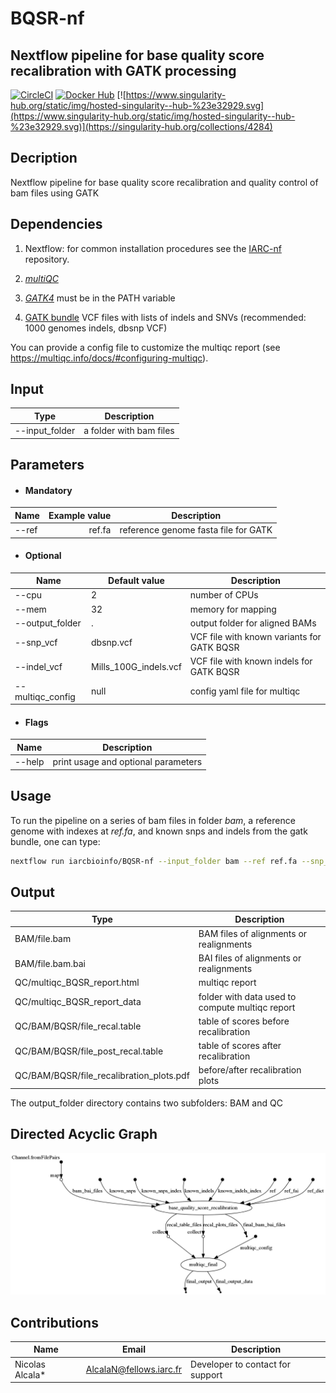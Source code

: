 # BQSR-nf

## Nextflow pipeline for base quality score recalibration with GATK processing
[![CircleCI](https://circleci.com/gh/IARCbioinfo/BQSR-nf/tree/master.svg?style=svg)](https://circleci.com/gh/IARCbioinfo/BQSR-nf/tree/master)
[![Docker Hub](https://img.shields.io/badge/docker-ready-blue.svg)](https://hub.docker.com/r/iarcbioinfo/bqsr-nf/)
[![https://www.singularity-hub.org/static/img/hosted-singularity--hub-%23e32929.svg](https://www.singularity-hub.org/static/img/hosted-singularity--hub-%23e32929.svg)](https://singularity-hub.org/collections/4284)

## Decription

Nextflow pipeline for base quality score recalibration and quality control of bam files using GATK

## Dependencies

1. Nextflow: for common installation procedures see the [IARC-nf](https://github.com/IARCbioinfo/IARC-nf) repository.

2. [*multiQC*](http://multiqc.info/docs/)
3. [*GATK4*](https://software.broadinstitute.org/gatk/guide/quickstart) must be in the PATH variable
4. [GATK bundle](https://software.broadinstitute.org/gatk/download/bundle) VCF files with lists of indels and SNVs (recommended: 1000 genomes indels, dbsnp VCF)

You can provide a config file to customize the multiqc report (see https://multiqc.info/docs/#configuring-multiqc).

## Input 
 | Type      | Description     |
  |-----------|---------------|
  |--input_folder    | a folder with bam files |
 

## Parameters

* #### Mandatory
| Name | Example value | Description |
|-----------|--------------:|-------------| 
|--ref |    ref.fa | reference genome fasta file for GATK |

* #### Optional

| Name | Default value | Description |
|-----------|--------------|-------------| 
|--cpu          | 2 | number of CPUs |
|--mem         | 32 | memory for mapping|
|--output_folder   | . | output folder for aligned BAMs|
|--snp_vcf |  dbsnp.vcf | VCF file with known variants for GATK BQSR |
|--indel_vcf |  Mills_100G_indels.vcf | VCF file with known indels for GATK BQSR |
|--multiqc_config   |  null | config yaml file for multiqc | 

* #### Flags

| Name  | Description |
|-----------|-------------| 
|--help | print usage and optional parameters |

## Usage
To run the pipeline on a series of bam files in folder *bam*, a reference genome with indexes at *ref.fa*, and known snps and indels from the gatk bundle, one can type:
```bash
nextflow run iarcbioinfo/BQSR-nf --input_folder bam --ref ref.fa --snp_vcf GATK_bundle/dbsnp_146.hg38.vcf.gz --indel_vcf GATK_bundle/Mills_and_1000G_gold_standard.indels.hg38.vcf.gz
``` 

## Output 
  | Type      | Description     |
  |-----------|---------------|
  | BAM/file.bam    | BAM files of alignments or realignments |
  | BAM/file.bam.bai    | BAI files of alignments or realignments |
  | QC/multiqc_BQSR_report.html      |     multiqc report  | 
  | QC/multiqc_BQSR_report_data      |  folder with data used to compute multiqc report |
  | QC/BAM/BQSR/file_recal.table | table of scores before recalibration   |
  | QC/BAM/BQSR/file_post_recal.table   | table of scores after recalibration |
  | QC/BAM/BQSR/file_recalibration_plots.pdf   |  before/after recalibration plots   |
          
The output_folder directory contains two subfolders: BAM and QC

## Directed Acyclic Graph

[![DAG BQSR](dag_bqsr.png)](http://htmlpreview.github.io/?https://github.com/IARCbioinfo/BQSR-nf/blob/master/dag_STAR_bqsr.html)

## Contributions

  | Name      | Email | Description     |
  |-----------|---------------|-----------------| 
  | Nicolas Alcala*    | AlcalaN@fellows.iarc.fr    | Developer to contact for support |
